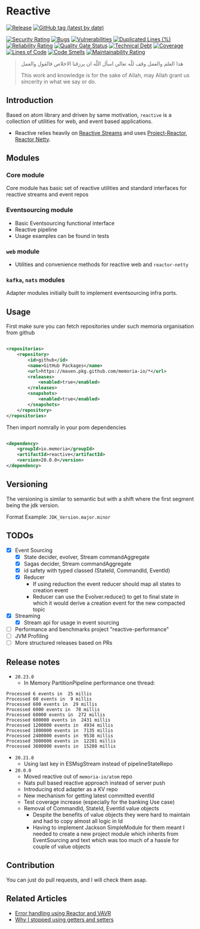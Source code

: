 # Reactive

[![Release](https://github.com/memoria-io/reactive/workflows/Release/badge.svg)](https://github.com/memoria-io/reactive/actions?query=workflow%3ARelease)
[![GitHub tag (latest by date)](https://img.shields.io/github/v/tag/memoria-io/reactive?label=Version&logo=github)](https://github.com/orgs/memoria-io/packages?repo_name=reactive)

[![Security Rating](https://sonarcloud.io/api/project_badges/measure?project=memoria-io_reactive&metric=security_rating)](https://sonarcloud.io/summary/new_code?id=memoria-io_reactive)
[![Bugs](https://sonarcloud.io/api/project_badges/measure?project=memoria-io_reactive&metric=bugs)](https://sonarcloud.io/summary/new_code?id=memoria-io_reactive)
[![Vulnerabilities](https://sonarcloud.io/api/project_badges/measure?project=memoria-io_reactive&metric=vulnerabilities)](https://sonarcloud.io/summary/new_code?id=memoria-io_reactive)
[![Duplicated Lines (%)](https://sonarcloud.io/api/project_badges/measure?project=memoria-io_reactive&metric=duplicated_lines_density)](https://sonarcloud.io/summary/new_code?id=memoria-io_reactive)
[![Reliability Rating](https://sonarcloud.io/api/project_badges/measure?project=memoria-io_reactive&metric=reliability_rating)](https://sonarcloud.io/summary/new_code?id=memoria-io_reactive)
[![Quality Gate Status](https://sonarcloud.io/api/project_badges/measure?project=memoria-io_reactive&metric=alert_status)](https://sonarcloud.io/summary/new_code?id=memoria-io_reactive)
[![Technical Debt](https://sonarcloud.io/api/project_badges/measure?project=memoria-io_reactive&metric=sqale_index)](https://sonarcloud.io/summary/new_code?id=memoria-io_reactive)
[![Coverage](https://sonarcloud.io/api/project_badges/measure?project=memoria-io_reactive&metric=coverage)](https://sonarcloud.io/summary/new_code?id=memoria-io_reactive)
[![Lines of Code](https://sonarcloud.io/api/project_badges/measure?project=memoria-io_reactive&metric=ncloc)](https://sonarcloud.io/summary/new_code?id=memoria-io_reactive)
[![Code Smells](https://sonarcloud.io/api/project_badges/measure?project=memoria-io_reactive&metric=code_smells)](https://sonarcloud.io/summary/new_code?id=memoria-io_reactive)
[![Maintainability Rating](https://sonarcloud.io/api/project_badges/measure?project=memoria-io_reactive&metric=sqale_rating)](https://sonarcloud.io/summary/new_code?id=memoria-io_reactive)


> هذا العلم والعمل وقف للّه تعالي اسأل اللّه ان يرزقنا الاخلاص فالقول والعمل
>
> This work and knowledge is for the sake of Allah, may Allah grant us sincerity in what we say or do.

## Introduction

Based on atom library and driven by same motivation, `reactive` is a collection of utilities for web, and event based
applications.

* Reactive relies heavily on [Reactive Streams](https://www.streams.org/) and
  uses [Project-Reactor](https://projectreactor.io/),
  [Reactor Netty](https://github.com/reactor/reactor-netty).

## Modules

### Core module

Core module has basic set of reactive utilities and standard interfaces for reactive streams and event repos

### Eventsourcing module

* Basic Eventsourcing functional interface
* Reactive pipeline
* Usage examples can be found in tests

### `web` module

* Utilities and convenience methods for reactive web and `reactor-netty`

### `kafka`, `nats` modules

Adapter modules initially built to implement eventsourcing infra ports.

## Usage

First make sure you can fetch repositories under such memoria organisation from github

```xml

<repositories>
    <repository>
        <id>github</id>
        <name>GitHub Packages</name>
        <url>https://maven.pkg.github.com/memoria-io/*</url>
        <releases>
            <enabled>true</enabled>
        </releases>
        <snapshots>
            <enabled>true</enabled>
        </snapshots>
    </repository>
</repositories>

```

Then import nomrally in your pom dependencies

```xml

<dependency>
    <groupId>io.memoria</groupId>
    <artifactId>reactive</artifactId>
    <version>20.0.0</version>
</dependency>
```

## Versioning

The versioning is similar to semantic but with a shift where the first segment being the jdk version.

Format Example: `JDK_Version.major.minor`

## TODOs

* [x] Event Sourcing
    * [x] State decider, evolver, Stream commandAggregate
    * [x] Sagas decider, Stream commandAggregate
    * [x] id safety with typed classed (StateId, CommandId, EventId)
    * [x] Reducer
        * If using reduction the event reducer should map all states to creation event
        * Reducer can use the Evolver.reduce() to get to final state in which it would derive a creation event for the
          new compacted topic
* [x] Streaming
    * [x] Stream api for usage in event sourcing
* [ ] Performance and benchmarks project "reactive-performance"
* [ ] JVM Profiling
* [ ] More structured releases based on PRs

## Release notes
* `20.23.0`
  * In Memory PartitionPipeline performance one thread:
```
Processed 6 events in  25 millis 
Processed 60 events in  9 millis 
Processed 600 events in  29 millis 
Processed 6000 events in  78 millis 
Processed 60000 events in  272 millis 
Processed 600000 events in  2431 millis 
Processed 1200000 events in  4934 millis 
Processed 1800000 events in  7135 millis 
Processed 2400000 events in  9538 millis 
Processed 3000000 events in  12281 millis 
Processed 3600000 events in  15280 millis 
```

* `20.21.0`
    * Using last key in ESMsgStream instead of pipelineStateRepo
* `20.0.0`
    * Moved reactive out of `memoria-io/atom` repo
    * Nats pull based reactive approach instead of server push
    * Introducing etcd adapter as a KV repo
    * New mechanism for getting latest committed eventId
    * Test coverage increase (especially for the banking Use case)
    * Removal of CommandId, StateId, EventId value objects
        * Despite the benefits of value objects they were hard to maintain and had to copy almost all logic in Id
        * Having to implement Jackson SimpleModule for them meant I needed to create a new project module which inherits
          from EventSourcing and text which was too much of a hassle for couple of value objects

## Contribution

You can just do pull requests, and I will check them asap.

## Related Articles

* [Error handling using Reactor and VAVR](https://marmoush.com/2019/11/12/Error-Handling.html)
* [Why I stopped using getters and setters](https://marmoush.com/2019/12/13/stopped-using-getters-and-setters.html)
